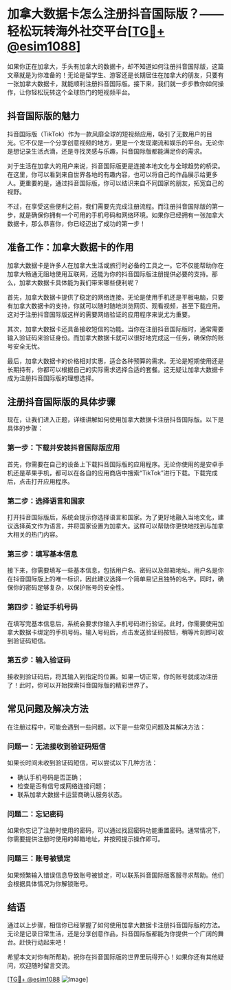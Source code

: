 # 加拿大数据卡怎么注册抖音国际版？——轻松玩转海外社交平台[[TG💪+ @esim1088](https://t.me/s/esim1088)]

如果你正在加拿大，手头有加拿大的数据卡，却不知道如何注册抖音国际版，这篇文章就是为你准备的！无论是留学生、游客还是长期居住在加拿大的朋友，只要有一张加拿大数据卡，就能顺利注册抖音国际版。接下来，我们就一步步教你如何操作，让你轻松玩转这个全球热门的短视频平台。

## 抖音国际版的魅力

抖音国际版（TikTok）作为一款风靡全球的短视频应用，吸引了无数用户的目光。它不仅是一个分享创意视频的地方，更是一个发现潮流和娱乐的平台。无论你是想记录生活点滴，还是寻找灵感与乐趣，抖音国际版都能满足你的需求。

对于生活在加拿大的用户来说，抖音国际版更是连接本地文化与全球趋势的桥梁。在这里，你可以看到来自世界各地的有趣内容，也可以将自己的作品展示给更多人。更重要的是，通过抖音国际版，你可以结识来自不同国家的朋友，拓宽自己的视野。

不过，在享受这些便利之前，我们需要先完成注册流程。而注册抖音国际版的第一步，就是确保你拥有一个可用的手机号码和网络环境。如果你已经拥有一张加拿大数据卡，那么恭喜你，你已经迈出了成功的第一步！

## 准备工作：加拿大数据卡的作用

加拿大数据卡是许多人在加拿大生活或旅行时必备的工具之一。它不仅能帮助你在加拿大畅通无阻地使用互联网，还能为你的抖音国际版注册提供必要的支持。那么，加拿大数据卡具体能为我们带来哪些便利呢？

首先，加拿大数据卡提供了稳定的网络连接。无论是使用手机还是平板电脑，只要有加拿大数据卡的支持，你就可以随时随地浏览网页、观看视频，甚至下载应用。这对于注册抖音国际版这样的需要网络验证的应用程序来说尤为重要。

其次，加拿大数据卡还具备接收短信的功能。当你在注册抖音国际版时，通常需要输入验证码来验证身份。而加拿大数据卡就可以很好地完成这一任务，确保你的账号安全无忧。

最后，加拿大数据卡的价格相对实惠，适合各种预算的需求。无论是短期使用还是长期持有，你都可以根据自己的实际需求选择合适的套餐。这无疑让加拿大数据卡成为注册抖音国际版的理想选择。

## 注册抖音国际版的具体步骤

现在，让我们进入正题，详细讲解如何使用加拿大数据卡注册抖音国际版。以下是具体的步骤：

### 第一步：下载并安装抖音国际版应用

首先，你需要在自己的设备上下载抖音国际版的应用程序。无论你使用的是安卓手机还是苹果手机，都可以在各自的应用商店中搜索“TikTok”进行下载。下载完成后，点击打开应用程序。

### 第二步：选择语言和国家

打开抖音国际版后，系统会提示你选择语言和国家。为了更好地融入当地文化，建议选择英文作为语言，并将国家设置为加拿大。这样可以帮助你更快地找到与加拿大相关的热门内容。

### 第三步：填写基本信息

接下来，你需要填写一些基本信息，包括用户名、密码以及邮箱地址。用户名是你在抖音国际版上的唯一标识，因此建议选择一个简单易记且独特的名字。同时，确保你的密码足够复杂，以保护账号的安全性。

### 第四步：验证手机号码

在填写完基本信息后，系统会要求你输入手机号码进行验证。此时，你需要使用加拿大数据卡绑定的手机号码。输入号码后，点击发送验证码按钮，稍等片刻即可收到验证码短信。

### 第五步：输入验证码

接收到验证码后，将其输入到指定的位置。如果一切正常，你的账号就成功注册了！此时，你可以开始探索抖音国际版的精彩世界了。

## 常见问题及解决方法

在注册过程中，可能会遇到一些问题。以下是一些常见问题及其解决方法：

### 问题一：无法接收到验证码短信

如果长时间未收到验证码短信，可以尝试以下几种方法：
- 确认手机号码是否正确；
- 检查是否有信号或网络连接问题；
- 联系加拿大数据卡运营商确认服务状态。

### 问题二：忘记密码

如果你忘记了注册时使用的密码，可以通过找回密码功能重置密码。通常情况下，你需要提供注册时使用的邮箱地址，并按照提示操作即可。

### 问题三：账号被锁定

如果频繁输入错误信息导致账号被锁定，可以联系抖音国际版客服寻求帮助。他们会根据具体情况为你解锁账号。

## 结语

通过以上步骤，相信你已经掌握了如何使用加拿大数据卡注册抖音国际版的方法。无论是记录日常生活，还是分享创意作品，抖音国际版都能为你提供一个广阔的舞台。赶快行动起来吧！

希望本文对你有所帮助，祝你在抖音国际版的世界里玩得开心！如果你还有其他疑问，欢迎随时留言交流。

[[TG💪+ @esim1088](https://t.me/s/esim1088) ![Image](https://i.postimg.cc/4NQfJmqS/Snipaste-2025-05-13-00-14-12.png)]